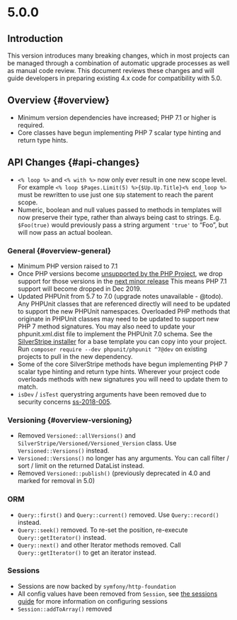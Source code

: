 # 5.0.0

## Introduction

This version introduces many breaking changes, which in most projects can be managed through a combination
of automatic upgrade processes as well as manual code review. This document reviews these changes and will
guide developers in preparing existing 4.x code for compatibility with 5.0.

## Overview {#overview}

* Minimum version dependencies have increased; PHP 7.1 or higher is required.
* Core classes have begun implementing PHP 7 scalar type hinting and return type hints.

## API Changes {#api-changes}

* `<% loop %>` and `<% with %>` now only ever result in one new scope level. For example
  `<% loop $Pages.Limit(5) %>{$Up.Up.Title}<% end_loop %>` must be rewritten to use just one `$Up` statement to reach
  the parent scope.
* Numeric, boolean and null values passed to methods in templates will now preserve their type, rather than
  always being cast to strings. E.g. `$Foo(true)` would previously pass a string argument `'true'` to
  “Foo”, but will now pass an actual boolean.

### General {#overview-general}

* Minimum PHP version raised to 7.1
* Once PHP versions become [unsupported by the PHP Project](http://php.net/supported-versions.php),
  we drop support for those versions in the [next minor release](/contributing/release-process) 
  This means PHP 7.1 support will become dropped in Dec 2019.
* Updated PHPUnit from 5.7 to 7.0 (upgrade notes unavailable - @todo).
  Any PHPUnit classes that are referenced directly will need to be updated to support the new PHPUnit
  namespaces. Overloaded PHP methods that originate in PHPUnit classes may need to be updated to support
  new PHP 7 method signatures.
  You may also need to update your phpunit.xml.dist file to implement the PHPUnit 7.0 schema. See the
  [SilverStripe installer](https://github.com/silverstripe/silverstripe-installer) for a base template you
  can copy into your project.
  Run `composer require --dev phpunit/phpunit ^7@dev` on existing projects to pull in the new dependency.
* Some of the core SilverStripe methods have begun implementing PHP 7 scalar type hinting and return type
  hints. Wherever your project code overloads methods with new signatures you will need to update them to
  match.
* `isDev` / `isTest` querystring arguments have been removed due to security concerns 
  [ss-2018-005](https://www.silverstripe.org/download/security-releases/ss-2018-005/).

### Versioning {#overview-versioning}

* Removed `Versioned::allVersions()` and `SilverStripe/Versioned/Versioned_Version` class. Use
  `Versioned::Versions()` instead.
* `Versioned::Versions()` no longer has any arguments. You can call filter / sort / limit on
  the returned DataList instead.
* Removed `Versioned::publish()` (previously deprecated in 4.0 and marked for removal in 5.0)

### ORM

* `Query::first()` and `Query::current()` removed. Use `Query::record()` instead.
* `Query::seek()` removed. To re-set the position, re-execute `Query::getIterator()` instead.
* `Query::next()` and other Iterator methods removed. Call `Query::getIterator()` to get an iterator instead.

### Sessions

* Sessions are now backed by `symfony/http-foundation`
* All config values have been removed from `Session`, see [the sessions guide](/developer-guides/cookies-and-sessions/sessions) for more information on configuring sessions
* `Session::addToArray()` removed

<!--- Changes below this line will be automatically regenerated -->
